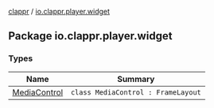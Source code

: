 [clappr](../index.md) / [io.clappr.player.widget](.)

## Package io.clappr.player.widget

### Types

| Name | Summary |
|---|---|
| [MediaControl](-media-control/index.md) | `class MediaControl : FrameLayout` |
